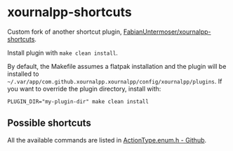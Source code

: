 # xournalpp-shortcuts

Custom fork of another shortcut plugin, [FabianUntermoser/xournalpp-shortcuts](https://gitlab.com/FabianUntermoser/xournalpp-shortcuts).

Install plugin with `make clean install`.

By default, the Makefile assumes a flatpak installation and the plugin will be installed to `~/.var/app/com.github.xournalpp.xournalpp/config/xournalpp/plugins`.
If you want to override the plugin directory, install with:

```
PLUGIN_DIR="my-plugin-dir" make clean install
```

## Possible shortcuts

All the available commands are listed in [ActionType.enum.h - Github](https://github.com/xournalpp/xournalpp/blob/release-1.2/src/core/enums/ActionType.enum.h).
